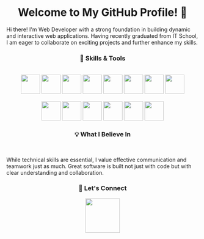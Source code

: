 <h1 align="center">Welcome to My GitHub Profile! 👋</h1>
<p>Hi there! I'm Web Developer with a strong foundation in building dynamic and interactive web applications. Having recently graduated from IT School, I am eager to collaborate on exciting projects and further enhance my skills.</p>

<h3 align="center">🚀 Skills & Tools</h3>
<br>
<div align="center">
  <img  src="https://cdn.jsdelivr.net/gh/devicons/devicon@latest/icons/html5/html5-plain-wordmark.svg" width="50" height="50" />
  <img  src="https://cdn.jsdelivr.net/gh/devicons/devicon@latest/icons/css3/css3-plain-wordmark.svg" width="50" height="50" />
  <img  src="https://cdn.jsdelivr.net/gh/devicons/devicon@latest/icons/javascript/javascript-original.svg" width="50" height="50" />
  <img  src="https://cdn.jsdelivr.net/gh/devicons/devicon@latest/icons/typescript/typescript-original.svg" width="50" height="50" />
  <img src="https://cdn.jsdelivr.net/gh/devicons/devicon@latest/icons/react/react-original-wordmark.svg" width="50" height="50" />
  <img src="https://cdn.jsdelivr.net/gh/devicons/devicon@latest/icons/nextjs/nextjs-original-wordmark.svg" width="50" height="50" />
  <img src="https://cdn.jsdelivr.net/gh/devicons/devicon@latest/icons/sass/sass-original.svg" width="50" height="50" />
  <img src="https://cdn.jsdelivr.net/gh/devicons/devicon@latest/icons/tailwindcss/tailwindcss-original.svg" width="50" height="50" />
          
          
          
               
</div>
<br>
<div align="center">
  <img src="https://cdn.jsdelivr.net/gh/devicons/devicon@latest/icons/nodejs/nodejs-original-wordmark.svg" width="50" height="50" />
  <img src="https://cdn.jsdelivr.net/gh/devicons/devicon@latest/icons/docker/docker-original-wordmark.svg" width="50" height="50" />
  <img src="https://cdn.jsdelivr.net/gh/devicons/devicon@latest/icons/mongodb/mongodb-plain-wordmark.svg" width="50" height="50" />
  <img src="https://cdn.jsdelivr.net/gh/devicons/devicon@latest/icons/mongoose/mongoose-original.svg" width="50" height="50" />
  <img src="https://cdn.jsdelivr.net/gh/devicons/devicon@latest/icons/mysql/mysql-plain-wordmark.svg" width="50" height="50" />
  <img src="https://cdn.jsdelivr.net/gh/devicons/devicon@latest/icons/git/git-original-wordmark.svg" width="50" height="50" />
</div>

                    
<h3 align="center">💡 What I Believe In</h3>
<br>
<p>While technical skills are essential, I value effective communication and teamwork just as much. Great software is built not just with code but with clear understanding and collaboration.</p>

<h3 align="center">🔗 Let's Connect</h3>
<div align="center">
  <a href="https://www.linkedin.com/in/vadym-vasylevskyi/"><img src="https://cdn.jsdelivr.net/gh/devicons/devicon@latest/icons/linkedin/linkedin-original-wordmark.svg"         width="90" height="90" /></a>
</div>

